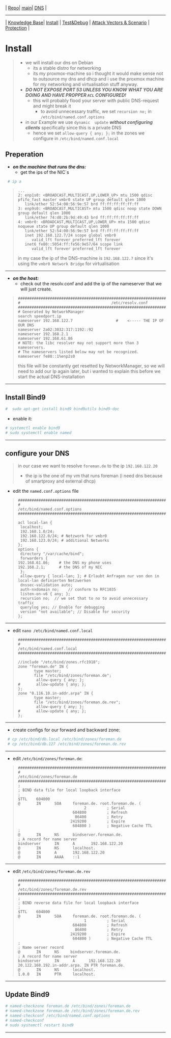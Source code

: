 


 | [Repo](https://ji-podhead.github.io/RHEL_9_Foreman_Guide/knowledge%20base)| [main](https://ji-podhead.github.io/RHEL_9_Foreman_Guide/knowledge%20base)| [DNS](https://ji-podhead.github.io/RHEL_9_Foreman_Guide/installation%20(katello%2Cdiscovery%2Cdhcp%2Ctftp)) | 

---

 | [Knowledge Base](https://ji-podhead.github.io/RHEL_9_Foreman_Guide/knowledge%20base)| [Install](https://ji-podhead.github.io/RHEL_9_Foreman_Guide/installation%20(katello%2Cdiscovery%2Cdhcp%2Ctftp)) | [Test&Debug](https://ji-podhead.github.io/RHEL_9_Foreman_Guide/installation%20(katello%2Cdiscovery%2Cdhcp%2Ctftp)) | [Attack Vectors & Scenario](https://ji-podhead.github.io/RHEL_9_Foreman_Guide/discovery%20and%20provisioning) | [Protection](https://ji-podhead.github.io/RHEL_9_Foreman_Guide/libvirt) | 
 # Install
 > - we will install our dns on Debian
>   - its a stable distro for networking
>   - its my proxmox-machine so i thought it would make sense not to outsource my dns and dhcp and i use the proxmox machine for my networking and virtualisation stuff anyway.
> - ***DO NOT EXPOSE PORT 53 UNLESS YOU KNOW WHAT YOU ARE DOING AND HAVE PROPPER `ACL` CONFIGURED!***
>   - this will probably flood your server with public DNS-request and might break it
>     - to avoid unnecessary traffic, we  set `recursion no;` in `/etc/bind/named.conf.options`
> - in our Example we use `dynamic  update` ***without configuring clients*** specifically since this is a private DNS
>     -  hence we set `allow-query { any; };` in the zones we configure in `/etc/bind/named.conf.local`

## Preperation
- ***on the machine that runs the dns:***
  - get the ips of the NIC`s
```Bash
 # ip a
```
>```
>...
>2: enp1s0: <BROADCAST,MULTICAST,UP,LOWER_UP> mtu 1500 qdisc pfifo_fast master vmbr0 state UP group default qlen 1000
>    link/ether 52:54:00:56:9e:57 brd ff:ff:ff:ff:ff:ff
>3: enp9s0: <BROADCAST,MULTICAST> mtu 1500 qdisc noop state DOWN group default qlen 1000
>    link/ether 74:d0:2b:9d:49:43 brd ff:ff:ff:ff:ff:ff
>4: vmbr0: <BROADCAST,MULTICAST,UP,LOWER_UP> mtu 1500 qdisc noqueue state UP group default qlen 1000
>    link/ether 52:54:00:56:9e:57 brd ff:ff:ff:ff:ff:ff
>    inet 192.168.122.7/24 scope global vmbr0
>       valid_lft forever preferred_lft forever
>    inet6 fe80::5054:ff:fe56:9e57/64 scope link 
>       valid_lft forever preferred_lft forever
>```
> in my case the ip of the DNS-machine is `192.168.122.7` since it's using the `vmbr0 Network Bridge`  for virtualisation

---

- ***on the host:***
  - check out the resolv.conf and add the ip of the nameserver that we will just create.
>```
>############################################################################################################
>#                                        /etc/resolv.conf 
>#############################################################################################################
> # Generated by NetworkManager
>search speedport.ip
>nameserver 192.168.122.7                   #    <----- THE IP OF OUR DNS
>nameserver 2a02:3032:317:1192::92
>nameserver 192.168.2.1
>nameserver 192.168.61.86
># NOTE: the libc resolver may not support more than 3 nameservers.
># The nameservers listed below may not be recognized.
>nameserver fe80::1%enp2s0
>```
> this file will be constantly get resetted by NetworkManager, so we will need to add our Ip again later, but i wanted to explain this before we start the actual DNS-installation 

---
 
  ## Install Bind9
  ```Bash
  #  sudo apt-get install bind9 bind9utils bind9-doc
  ```
  - enable it:
  
  ```Bash
# systemctl enable bind9
# sudo systemctl enable named
```
---

## configure your DNS

> in our case we want to resolve  `foreman.de` to the ip `192.168.122.20`
>  - the ip is the one of my vm that runs foreman (i need dns because of smartproxy and external dhcp) 

- edit the `named.conf.options` file
  
>```
>############################################################################################################
>#                                        /etc/bind/named.conf.options
>#############################################################################################################
>
>acl local-lan {
>  localhost;
>  192.168.1.0/24;
>  192.168.122.0/24; # Netzwork for vmbr0
>  192.168.123.0/24; # additional Networks 
>};
>options {
>  directory "/var/cache/bind";
>  forwarders {
>192.168.61.86;    # the DNS my phone uses
>192.168.2.1;      # the DNS of my NIC 
>  };
>  allow-query { local-lan; }; # Erlaubt Anfragen nur von den in local-lan definierten Netzwerken
>  dnssec-validation auto;
>  auth-nxdomain no;    // conform to RFC1035
>  listen-on-v6 { any; };
>  recursion no;  // we set that to no to avoid unnecessary traffic
>  querylog yes; // Enable for debugging
>  version "not available"; // Disable for security
>};
>```
> 
---

- edit `nano /etc/bind/named.conf.local`
>```
>############################################################################################################
>#                                        /etc/bind/named.conf.local
>#############################################################################################################
>
>//include "/etc/bind/zones.rfc1918";
>zone "foreman.de" IN {
>        type master;
>        file "/etc/bind/zones/foreman.de";
>         allow-query { any; };  
>#       allow-update { any; };
>};
>zone "0.116.10.in-addr.arpa" IN {
>        type master;
>        file "/etc/bind/zones/foreman.de.rev";
>         allow-query { any; };
> #       allow-update { any; };
>};
>```

---

- create configs for our forward and backward zone:
```Bash
 # cp /etc/bind/db.local /etc/bind/zones/foreman.de
 # cp /etc/bind/db.127 /etc/bind/zones/foreman.de.rev
```

--- 

- edit `/etc/bind/zones/foreman.de`:
>```
>############################################################################################################
>#                                        /etc/bind/zones/foreman.de
>#############################################################################################################                                                                                         
>;
>; BIND data file for local loopback interface
>;
>$TTL    604800
>@       IN      SOA     foreman.de. root.foreman.de. (
>                              2         ; Serial
>                         604800         ; Refresh
>                          86400         ; Retry
>                        2419200         ; Expire
>                         604800 )       ; Negative Cache TTL
>;
>@       IN      NS      bindserver.foreman.de.
>; A record for name server
>bindserver      IN      A       192.168.122.20
>@       IN      NS      localhost.
>@       IN      A       192.168.122.20
>@       IN      AAAA    ::1
>```



---

- edit `/etc/bind/zones/foreman.de.rev`

>```
>############################################################################################################
>#                                        /etc/bind/zones/foreman.de.rev
>#############################################################################################################                                                                                         
>;
>; BIND reverse data file for local loopback interface
>;
>$TTL    604800
>@       IN      SOA     foreman.de. root.foreman.de. (
>                              1         ; Serial
>                         604800         ; Refresh
>                          86400         ; Retry
>                        2419200         ; Expire
>                         604800 )       ; Negative Cache TTL
>;
>; Name server record
>@       IN      NS     bindserver.foreman.de.
>; A record for name server
>bindserver      IN      A      192.168.122.20
>20.122.168.192.in-addr.arpa. IN PTR foreman.de.
>@       IN      NS      localhost.
>1.0.0   IN      PTR     localhost.
>```

---

## Update Bind9

```Bash
# named-checkzone foreman.de /etc/bind/zones/foreman.de
# named-checkzone foreman.de /etc/bind/zones/foreman.de.rev
# named-checkconf /etc/bind/named.conf.options
# named-checkconf
# sudo systemctl restart bind9
```
---
